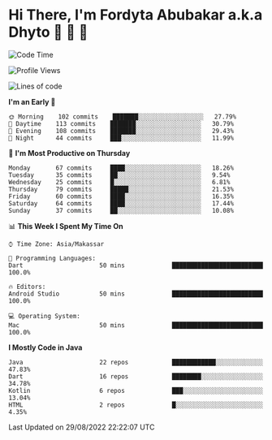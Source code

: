 # Hi There, I'm Fordyta Abubakar a.k.a Dhyto 👋 👋 👋 

<!--
**DhytoDev/dhytodev** is a ✨ _special_ ✨ repository because its `README.md` (this file) appears on your GitHub profile.

Here are some ideas to get you started:

- 🔭 I’m currently working on ...
- 🌱 I’m currently learning ...
- 👯 I’m looking to collaborate on ...
- 🤔 I’m looking for help with ...
- 💬 Ask me about ...
- 📫 How to reach me: ...
- 😄 Pronouns: ...
- ⚡ Fun fact: ...
-->

<!--START_SECTION:waka-->
![Code Time](http://img.shields.io/badge/Code%20Time-1%2C665%20hrs%2053%20mins-blue)

![Profile Views](http://img.shields.io/badge/Profile%20Views-0-blue)

![Lines of code](https://img.shields.io/badge/From%20Hello%20World%20I%27ve%20Written-134%20Thousand%20lines%20of%20code-blue)

**I'm an Early 🐤** 

```text
🌞 Morning    102 commits    ███████░░░░░░░░░░░░░░░░░░   27.79% 
🌆 Daytime    113 commits    ███████░░░░░░░░░░░░░░░░░░   30.79% 
🌃 Evening    108 commits    ███████░░░░░░░░░░░░░░░░░░   29.43% 
🌙 Night      44 commits     ███░░░░░░░░░░░░░░░░░░░░░░   11.99%

```
📅 **I'm Most Productive on Thursday** 

```text
Monday       67 commits     ████░░░░░░░░░░░░░░░░░░░░░   18.26% 
Tuesday      35 commits     ██░░░░░░░░░░░░░░░░░░░░░░░   9.54% 
Wednesday    25 commits     █░░░░░░░░░░░░░░░░░░░░░░░░   6.81% 
Thursday     79 commits     █████░░░░░░░░░░░░░░░░░░░░   21.53% 
Friday       60 commits     ████░░░░░░░░░░░░░░░░░░░░░   16.35% 
Saturday     64 commits     ████░░░░░░░░░░░░░░░░░░░░░   17.44% 
Sunday       37 commits     ██░░░░░░░░░░░░░░░░░░░░░░░   10.08%

```


📊 **This Week I Spent My Time On** 

```text
⌚︎ Time Zone: Asia/Makassar

💬 Programming Languages: 
Dart                     50 mins             █████████████████████████   100.0%

🔥 Editors: 
Android Studio           50 mins             █████████████████████████   100.0%

💻 Operating System: 
Mac                      50 mins             █████████████████████████   100.0%

```

**I Mostly Code in Java** 

```text
Java                     22 repos            ████████████░░░░░░░░░░░░░   47.83% 
Dart                     16 repos            ████████░░░░░░░░░░░░░░░░░   34.78% 
Kotlin                   6 repos             ███░░░░░░░░░░░░░░░░░░░░░░   13.04% 
HTML                     2 repos             █░░░░░░░░░░░░░░░░░░░░░░░░   4.35%

```



 Last Updated on 29/08/2022 22:22:07 UTC
<!--END_SECTION:waka-->
